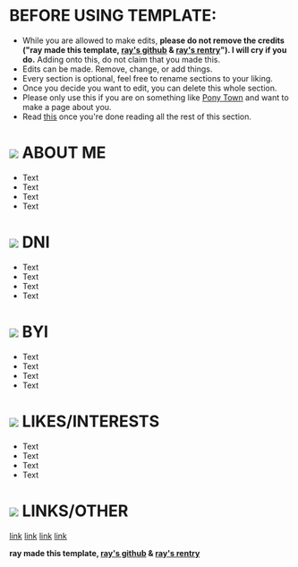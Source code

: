 # **BEFORE USING TEMPLATE:**
- While you are allowed to make edits, **please do not remove the credits ("ray made this template, [ray's github](https://github.com/raysolio) & [ray's rentry](https://rentry.co/raysolio)"). I will cry if you do.** Adding onto this, do not claim that you made this.
- Edits can be made. Remove, change, or add things.
- Every section is optional, feel free to rename sections to your liking.
- Once you decide you want to edit, you can delete this whole section.
- Please only use this if you are on something like [Pony Town](https://pony.town/) and want to make a page about you.
- Read [this](https://github.com/raysolio/guide) once you're done reading all the rest of this section.

# <img src="https://xyz.crd.co/assets/images/gallery05/db20c4a0.gif?v=c2000efb"> ABOUT ME
- Text
- Text
- Text
- Text

# <img src="https://xyz.crd.co/assets/images/gallery05/7bb0449f.gif?v=c2000efb"> DNI
- Text
- Text
- Text
- Text

# <img src="https://xyz.crd.co/assets/images/gallery01/b4c75091.gif?v=c2000efb"> BYI
- Text
- Text
- Text
- Text

# <img src="https://xyz.crd.co/assets/images/gallery05/16cc4846.gif?v=c2000efb"> LIKES/INTERESTS
- Text
- Text
- Text
- Text

# <img src="https://xyz.crd.co/assets/images/gallery06/4be6c17e.gif?v=c2000efb"> LINKS/OTHER
[link]() [link]() [link]() [link]()

**ray made this template, [ray's github](https://github.com/raysolio) & [ray's rentry](https://rentry.co/raysolio)**
